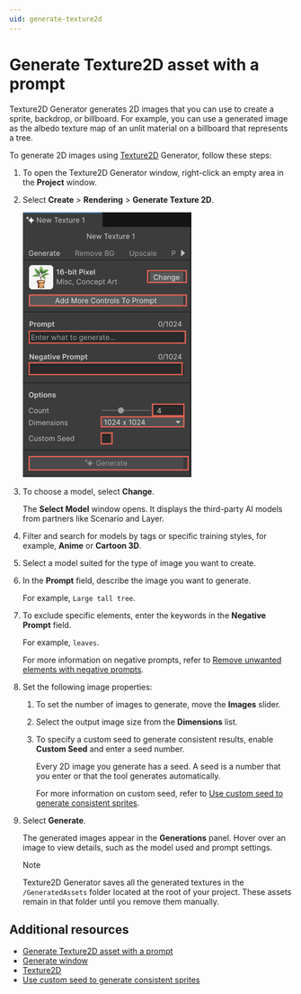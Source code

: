 ```yaml
---
uid: generate-texture2d
---
```


# Generate Texture2D asset with a prompt

Texture2D Generator generates 2D images that you can use to create a sprite, backdrop, or billboard. For example, you can use a generated image as the albedo texture map of an unlit material on a billboard that represents a tree.

To generate 2D images using [Texture2D](https://docs.unity3d.com/6000.0/Documentation/ScriptReference/Texture2D.html) Generator, follow these steps:

1. To open the Texture2D Generator window, right-click an empty area in the **Project** window.
1. Select **Create** > **Rendering** > **Generate Texture 2D**.

   ![Generate window with fields to generate 2D images](../images/texture.png)

1. To choose a model, select **Change**.

   The **Select Model** window opens. It displays the third-party AI models from partners like Scenario and Layer. 
1. Filter and search for models by tags or specific training styles, for example, **Anime** or **Cartoon 3D**. 
1. Select a model suited for the type of image you want to create.
1. In the **Prompt** field, describe the image you want to generate.

   For example, `Large tall tree`.

1. To exclude specific elements, enter the keywords in the **Negative Prompt** field.

   For example, `leaves`.

   For more information on negative prompts, refer to [Remove unwanted elements with negative prompts](xref:negative-prompt).
1. Set the following image properties:

   1. To set the number of images to generate, move the **Images** slider.
   1. Select the output image size from the **Dimensions** list.
   1. To specify a custom seed to generate consistent results, enable **Custom Seed** and enter a seed number.
   
      Every 2D image you generate has a seed. A seed is a number that you enter or that the tool generates automatically.

      For more information on custom seed, refer to [Use custom seed to generate consistent sprites](xref:custom-seed). 
1. Select **Generate**.

   The generated images appear in the **Generations** panel. Hover over an image to view details, such as the model used and prompt settings.

   > [!NOTE]
   > Texture2D Generator saves all the generated textures in the `/GeneratedAssets` folder located at the root of your project. These assets remain in that folder until you remove them manually.

## Additional resources

* [Generate Texture2D asset with a prompt](xref:generate-texture2d)
* [Generate window](xref:generate-window)
* [Texture2D](https://docs.unity3d.com/6000.0/Documentation/ScriptReference/Texture2D.html)
* [Use custom seed to generate consistent sprites](xref:custom-seed)